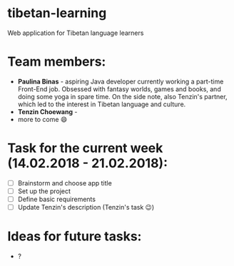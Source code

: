 # tibetan-learning
Web application for Tibetan language learners

# Team members:
- **Paulina Binas** - aspiring Java developer currently working a part-time Front-End job. Obsessed with fantasy worlds, games and books, and doing some yoga in spare time. On the side note, also Tenzin's partner, which led to the interest in Tibetan language and culture.
- **Tenzin Choewang** - 
- more to come :smile:

# Task for the current week (14.02.2018 - 21.02.2018):
- [ ] Brainstorm and choose app title
- [ ] Set up the project
- [ ] Define basic requirements
- [ ] Update Tenzin's description (Tenzin's task :wink:)

# Ideas for future tasks:
- ?
